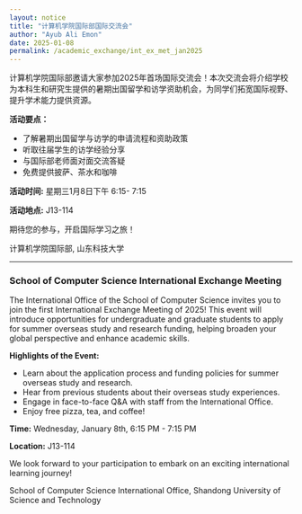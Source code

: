 ```yaml
---
layout: notice
title: "计算机学院国际部国际交流会"
author: "Ayub Ali Emon"
date: 2025-01-08
permalink: /academic_exchange/int_ex_met_jan2025
---
```


计算机学院国际部邀请大家参加2025年首场国际交流会！本次交流会将介绍学校为本科生和研究生提供的暑期出国留学和访学资助机会，为同学们拓宽国际视野、提升学术能力提供资源。  

<i class="bi bi-info-circle-fill"></i> **活动要点：**

- 了解暑期出国留学与访学的申请流程和资助政策  
- 听取往届学生的访学经验分享  
- 与国际部老师面对面交流答疑  
- 免费提供披萨、茶水和咖啡  

<i class="bi bi-calendar-check-fill"></i> **活动时间:** 星期三1月8日下午 6:15- 7:15

<i class="bi bi-geo-alt-fill"></i> **活动地点:** J13-114  

期待您的参与，开启国际学习之旅！  

计算机学院国际部, 山东科技大学

<hr>

### School of Computer Science International Exchange Meeting

The International Office of the School of Computer Science invites you to join the first International Exchange Meeting of 2025! This event will introduce opportunities for undergraduate and graduate students to apply for summer overseas study and research funding, helping broaden your global perspective and enhance academic skills.  

<i class="bi bi-info-circle-fill"></i> **Highlights of the Event:**  

- Learn about the application process and funding policies for summer overseas study and research.  
- Hear from previous students about their overseas study experiences.  
- Engage in face-to-face Q&A with staff from the International Office.  
- Enjoy free pizza, tea, and coffee!  

<i class="bi bi-calendar-check-fill"></i> **Time:** Wednesday, January 8th, 6:15 PM - 7:15 PM 
 
<i class="bi bi-geo-alt-fill"></i> **Location:** J13-114  

We look forward to your participation to embark on an exciting international learning journey!  

School of Computer Science International Office, Shandong University of Science and Technology
